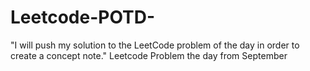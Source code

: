 # Leetcode-POTD-
"I will push my solution to the LeetCode problem of the day in order to create a concept note."
Leetcode Problem the day from September
